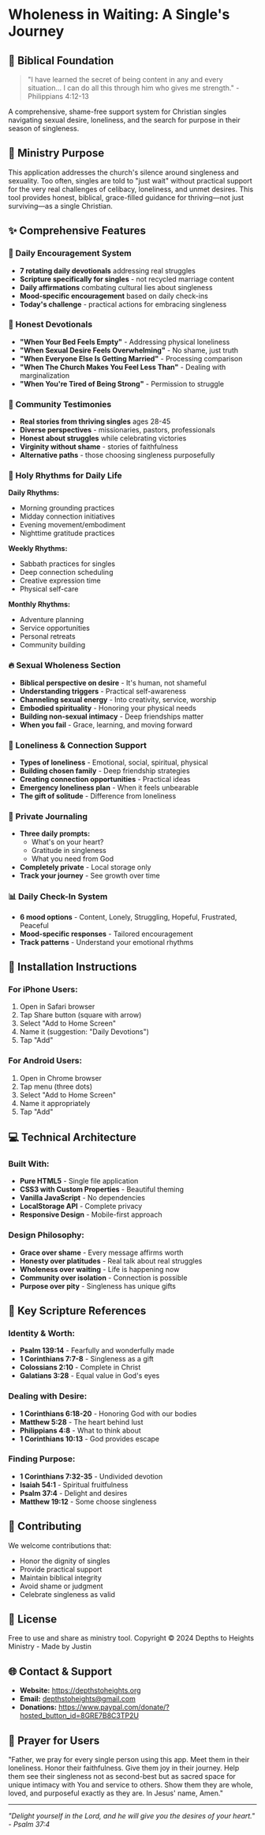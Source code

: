 # Wholeness in Waiting: A Single's Journey

## 📖 Biblical Foundation
> "I have learned the secret of being content in any and every situation... I can do all this through him who gives me strength." - Philippians 4:12-13

A comprehensive, shame-free support system for Christian singles navigating sexual desire, loneliness, and the search for purpose in their season of singleness.

## 🙏 Ministry Purpose
This application addresses the church's silence around singleness and sexuality. Too often, singles are told to "just wait" without practical support for the very real challenges of celibacy, loneliness, and unmet desires. This tool provides honest, biblical, grace-filled guidance for thriving—not just surviving—as a single Christian.

## ✨ Comprehensive Features

### 🌅 Daily Encouragement System
- **7 rotating daily devotionals** addressing real struggles
- **Scripture specifically for singles** - not recycled marriage content
- **Daily affirmations** combating cultural lies about singleness
- **Mood-specific encouragement** based on daily check-ins
- **Today's challenge** - practical actions for embracing singleness

### 📖 Honest Devotionals
- **"When Your Bed Feels Empty"** - Addressing physical loneliness
- **"When Sexual Desire Feels Overwhelming"** - No shame, just truth
- **"When Everyone Else Is Getting Married"** - Processing comparison
- **"When The Church Makes You Feel Less Than"** - Dealing with marginalization
- **"When You're Tired of Being Strong"** - Permission to struggle

### 👥 Community Testimonies
- **Real stories from thriving singles** ages 28-45
- **Diverse perspectives** - missionaries, pastors, professionals
- **Honest about struggles** while celebrating victories
- **Virginity without shame** - stories of faithfulness
- **Alternative paths** - those choosing singleness purposefully

### 🎵 Holy Rhythms for Daily Life
**Daily Rhythms:**
- Morning grounding practices
- Midday connection initiatives
- Evening movement/embodiment
- Nighttime gratitude practices

**Weekly Rhythms:**
- Sabbath practices for singles
- Deep connection scheduling
- Creative expression time
- Physical self-care

**Monthly Rhythms:**
- Adventure planning
- Service opportunities
- Personal retreats
- Community building

### 🔥 Sexual Wholeness Section
- **Biblical perspective on desire** - It's human, not shameful
- **Understanding triggers** - Practical self-awareness
- **Channeling sexual energy** - Into creativity, service, worship
- **Embodied spirituality** - Honoring your physical needs
- **Building non-sexual intimacy** - Deep friendships matter
- **When you fail** - Grace, learning, and moving forward

### 💝 Loneliness & Connection Support
- **Types of loneliness** - Emotional, social, spiritual, physical
- **Building chosen family** - Deep friendship strategies
- **Creating connection opportunities** - Practical ideas
- **Emergency loneliness plan** - When it feels unbearable
- **The gift of solitude** - Difference from loneliness

### 📝 Private Journaling
- **Three daily prompts:**
  - What's on your heart?
  - Gratitude in singleness
  - What you need from God
- **Completely private** - Local storage only
- **Track your journey** - See growth over time

### 📊 Daily Check-In System
- **6 mood options** - Content, Lonely, Struggling, Hopeful, Frustrated, Peaceful
- **Mood-specific responses** - Tailored encouragement
- **Track patterns** - Understand your emotional rhythms

## 📱 Installation Instructions

### For iPhone Users:
1. Open in Safari browser
2. Tap Share button (square with arrow)
3. Select "Add to Home Screen"
4. Name it (suggestion: "Daily Devotions")
5. Tap "Add"

### For Android Users:
1. Open in Chrome browser
2. Tap menu (three dots)
3. Select "Add to Home Screen"
4. Name it appropriately
5. Tap "Add"

## 💻 Technical Architecture

### Built With:
- **Pure HTML5** - Single file application
- **CSS3 with Custom Properties** - Beautiful theming
- **Vanilla JavaScript** - No dependencies
- **LocalStorage API** - Complete privacy
- **Responsive Design** - Mobile-first approach

### Design Philosophy:
- **Grace over shame** - Every message affirms worth
- **Honesty over platitudes** - Real talk about real struggles
- **Wholeness over waiting** - Life is happening now
- **Community over isolation** - Connection is possible
- **Purpose over pity** - Singleness has unique gifts

## 📖 Key Scripture References

### Identity & Worth:
- **Psalm 139:14** - Fearfully and wonderfully made
- **1 Corinthians 7:7-8** - Singleness as a gift
- **Colossians 2:10** - Complete in Christ
- **Galatians 3:28** - Equal value in God's eyes

### Dealing with Desire:
- **1 Corinthians 6:18-20** - Honoring God with our bodies
- **Matthew 5:28** - The heart behind lust
- **Philippians 4:8** - What to think about
- **1 Corinthians 10:13** - God provides escape

### Finding Purpose:
- **1 Corinthians 7:32-35** - Undivided devotion
- **Isaiah 54:1** - Spiritual fruitfulness
- **Psalm 37:4** - Delight and desires
- **Matthew 19:12** - Some choose singleness

## 🤝 Contributing
We welcome contributions that:
- Honor the dignity of singles
- Provide practical support
- Maintain biblical integrity
- Avoid shame or judgment
- Celebrate singleness as valid

## 📄 License
Free to use and share as ministry tool.
Copyright © 2024 Depths to Heights Ministry - Made by Justin

## 🌐 Contact & Support
- **Website:** https://depthstoheights.org
- **Email:** depthstoheights@gmail.com
- **Donations:** https://www.paypal.com/donate/?hosted_button_id=8GRE7B8C3TP2U

## 🙏 Prayer for Users
"Father, we pray for every single person using this app. Meet them in their loneliness. Honor their faithfulness. Give them joy in their journey. Help them see their singleness not as second-best but as sacred space for unique intimacy with You and service to others. Show them they are whole, loved, and purposeful exactly as they are. In Jesus' name, Amen."

---
*"Delight yourself in the Lord, and he will give you the desires of your heart." - Psalm 37:4*
